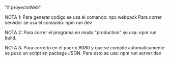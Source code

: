 "# proyectoWeb" 

NOTA 1: 
Para generar codigo se usa el comando: npx webpack
Para correr servidor se usa el comando: npm run dev

NOTA 2:
Para correr el programa en modo "production" se usa: npm run build.

NOTA 3:
Para correrlo en el puerto 8080 y que se compile automaticamente se puso un script en package JSON.
Para esto se usa: npm run server:dev 